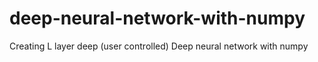 # deep-neural-network-with-numpy
Creating L layer deep (user controlled) Deep neural network with numpy
